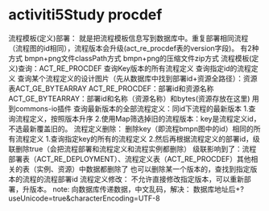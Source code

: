 # activiti5Study procdef
   流程模板(定义)部署：
        就是把流程模板信息写到数据库中。重复部署相同流程（流程图的id相同），流程版本会升级(act_re_procdef表的version字段)。
        有2种方式
            bmpn+png文件classPath方式
            bmpn+png的压缩文件zip方式
   流程模板(定义)查询：ACT_RE_PROCDEF
        查询Key版本的所有流程定义
        查询指定id的流程定义
        查询某个流程定义的设计图片（先从数据库中找到部署id+资源全路径）：资源表ACT_GE_BYTEARRAY
            ACT_RE_PROCDEF：部署id和资源名称
            ACT_GE_BYTEARRAY：部署id和名称（资源名称）和bytes(资源存放在这里)
            用到commons-io插件
        查询最新版本的全部流程定义：同id下流程的最新版本
            1.查询流程定义，按照版本升序
            2.使用Map筛选掉旧的流程版本：key是流程定义id，不选最新覆盖旧的。
   流程定义删除：
        删除key（即流程bmpn图中的id）相同的所有流程定义
            1.查询指定key的所有的流程定义
            2.然后再根据流程定义的部署id，级联删除true（会把流程部署和流程定义和流程实例都删除）
            级联影响到了：流程部署表（ACT_RE_DEPLOYMENT）、流程定义表（ACT_RE_PROCDEF）其他相关的表（实例、资源）中数据都删除了
        也可以删除某一个版本的，查找到指定版本的流程的流程部署id
   流程定义修改：
        不允许直接修改指定版本，可以重新部署，升版本。
   note:
        向数据库传递数据，中文乱码，解决：
            数据库地址后+?useUnicode=true&amp;characterEncoding=UTF-8
      